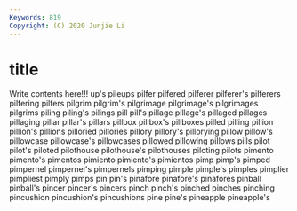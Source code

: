 ```yaml
---
Keywords: 819
Copyright: (C) 2020 Junjie Li
---
```


# title

Write contents here!!!
up's 
pileups 
pilfer 
pilfered 
pilferer 
pilferer's 
pilferers 
pilfering 
pilfers
pilgrim 
pilgrim's 
pilgrimage 
pilgrimage's 
pilgrimages 
pilgrims 
piling 
piling's 
pilings 
pill
pill's 
pillage 
pillage's 
pillaged 
pillages 
pillaging 
pillar 
pillar's 
pillars 
pillbox
pillbox's 
pillboxes 
pilled 
pilling 
pillion 
pillion's 
pillions 
pilloried 
pillories 
pillory
pillory's 
pillorying 
pillow 
pillow's 
pillowcase 
pillowcase's 
pillowcases 
pillowed 
pillowing 
pillows
pills 
pilot 
pilot's 
piloted 
pilothouse 
pilothouse's 
pilothouses 
piloting 
pilots 
pimento
pimento's 
pimentos 
pimiento 
pimiento's 
pimientos 
pimp 
pimp's 
pimped 
pimpernel 
pimpernel's
pimpernels 
pimping 
pimple 
pimple's 
pimples 
pimplier 
pimpliest 
pimply 
pimps 
pin
pin's 
pinafore 
pinafore's 
pinafores 
pinball 
pinball's 
pincer 
pincer's 
pincers 
pinch
pinch's 
pinched 
pinches 
pinching 
pincushion 
pincushion's 
pincushions 
pine 
pine's 
pineapple
pineapple's 
